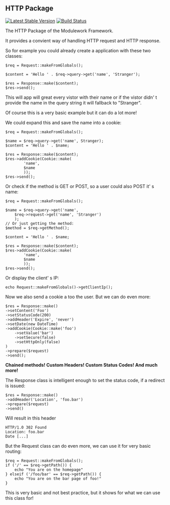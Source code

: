 HTTP Package
------------

[![Latest Stable Version](https://poser.pugx.org/MODULEWork/Http/v/stable.png)](https://packagist.org/packages/MODULEWork/Http)
[![Build Status](https://travis-ci.org/MODULEWork/Http.png?branch=master)](https://travis-ci.org/MODULEWork/Http)


The HTTP Package of the Modulework Framework.

It provides a convient way of handling HTTP request and HTTP response.

So for example you could already create a application with these two classes:

    $req = Request::makeFromGlobals();
    
    $content = 'Hello ' . $req->query->get('name', 'Stranger');
    
    $res = Response::make($content);
    $res->send();


This will app will great every vistor with their name or if the vistor didn' t provide the name in the query string  it will fallback to "Stranger".

Of course this is a very basic example but it can do a lot more!

We could expand this and save the name into a cookie:

    $req = Request::makeFromGlobals();
    
    $name = $req->query->get('name', Stranger);
    $content = 'Hello ' . $name;
    
    $res = Response::make($content);
    $res->addCookie(Cookie::make(
			'name',
			$name
			));
    $res->send();

Or check if the method is GET or POST, so a user could also POST it' s name:

    $req = Request::makeFromGlobals();
    
    $name = $req->query->get('name',
    	$req->request->get('name', 'Stranger')
    	);
    // Or just getting the method:
    $method = $req->getMethod();
    
    $content = 'Hello ' . $name;
    
    $res = Response::make($content);
    $res->addCookie(Cookie::make(
			'name',
			$name
			));
    $res->send();

Or display the client' s IP:

    echo Request::makeFromGlobals()->getClientIp();

Now we also send a cookie a too the user. But we can do even more:

    $res = Response::make()
    ->setContent('Foo')
    ->setStatusCode(200)
    ->addHeader('Expire', 'never')
    ->setDate(new DateTime)
    ->addCookie(Cookie::make('foo')
    	->setValue('bar')
    	->setSecure(false)
    	->setHttpOnly(false)
    )
    ->prepare($request)
    ->send();

**Chained methods! Custom Headers! Custom Status Codes! And much more!**

The Response class is intelligent enough to set the status code, if a redirect is issued:

	$res = Response::make()
	->addHeader('Location', 'foo.bar')
	->prepare($request)
	->send()

Will result in this header

	HTTP/1.0 302 Found
	Location: foo.bar
	Date [...]


But the Request class can do even more, we can use it for very basic routing:

    $req = Request::makeFromGlobals();
    if ('/' == $req->getPath()) {
        echo "You are on the homepage"
    } elseif ('/foo/bar' == $req->getPath()) {
        echo "You are on the bar page of foo!"
    }

This is very basic and not best practice, but it shows for what we can use this class for!
